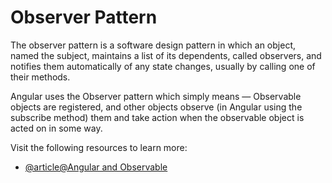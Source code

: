 # Observer Pattern

The observer pattern is a software design pattern in which an object, named the subject, maintains a list of its dependents, called observers, and notifies them automatically of any state changes, usually by calling one of their methods.

Angular uses the Observer pattern which simply means — Observable objects are registered, and other objects observe (in Angular using the subscribe method) them and take action when the observable object is acted on in some way.

Visit the following resources to learn more:

- [@article@Angular and Observable](https://medium.com/fuzzycloud/angular-and-observable-4bf890b2a282)
